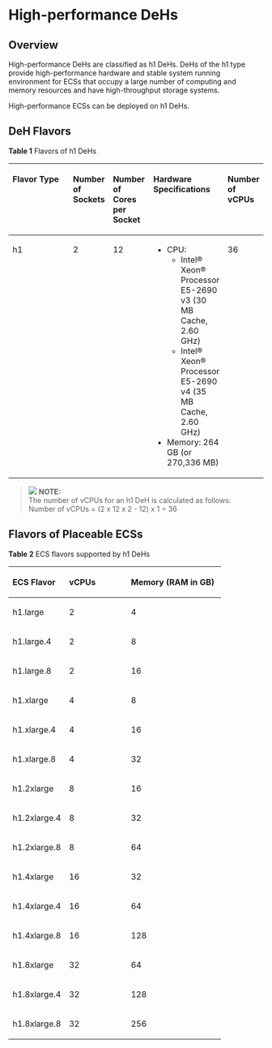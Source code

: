 # High-performance DeHs<a name="EN-US_TOPIC_0046252753"></a>

## Overview<a name="section112992713379"></a>

High-performance DeHs are classified as h1 DeHs. DeHs of the h1 type provide high-performance hardware and stable system running environment for ECSs that occupy a large number of computing and memory resources and have high-throughput storage systems.

High-performance ECSs can be deployed on h1 DeHs.

## DeH Flavors<a name="section12266162916120"></a>

**Table  1**  Flavors of h1 DeHs

<a name="table12679291125"></a>
<table><thead align="left"><tr id="row1726842910128"><th class="cellrowborder" valign="top" width="25.040000000000003%" id="mcps1.2.6.1.1"><p id="p42681129111211"><a name="p42681129111211"></a><a name="p42681129111211"></a><strong id="b1418856124918"><a name="b1418856124918"></a><a name="b1418856124918"></a>Flavor Type</strong></p>
</th>
<th class="cellrowborder" valign="top" width="15.24%" id="mcps1.2.6.1.2"><p id="p1426820297121"><a name="p1426820297121"></a><a name="p1426820297121"></a><strong id="b84235270615129"><a name="b84235270615129"></a><a name="b84235270615129"></a>Number of Sockets</strong></p>
</th>
<th class="cellrowborder" valign="top" width="15.86%" id="mcps1.2.6.1.3"><p id="p026862921214"><a name="p026862921214"></a><a name="p026862921214"></a><strong id="b84235270615140"><a name="b84235270615140"></a><a name="b84235270615140"></a>Number of Cores per Socket</strong></p>
</th>
<th class="cellrowborder" valign="top" width="29.01%" id="mcps1.2.6.1.4"><p id="p10268142913125"><a name="p10268142913125"></a><a name="p10268142913125"></a><strong id="b84235270615145"><a name="b84235270615145"></a><a name="b84235270615145"></a>Hardware Specifications</strong></p>
</th>
<th class="cellrowborder" valign="top" width="14.85%" id="mcps1.2.6.1.5"><p id="p16994164211432"><a name="p16994164211432"></a><a name="p16994164211432"></a><strong id="b84235270615151"><a name="b84235270615151"></a><a name="b84235270615151"></a>Number of vCPUs</strong></p>
</th>
</tr>
</thead>
<tbody><tr id="row6269229171217"><td class="cellrowborder" valign="top" width="25.040000000000003%" headers="mcps1.2.6.1.1 "><p id="p1178834518126"><a name="p1178834518126"></a><a name="p1178834518126"></a>h1</p>
</td>
<td class="cellrowborder" valign="top" width="15.24%" headers="mcps1.2.6.1.2 "><p id="p13269129181215"><a name="p13269129181215"></a><a name="p13269129181215"></a>2</p>
</td>
<td class="cellrowborder" valign="top" width="15.86%" headers="mcps1.2.6.1.3 "><p id="p3269142971212"><a name="p3269142971212"></a><a name="p3269142971212"></a>12</p>
</td>
<td class="cellrowborder" valign="top" width="29.01%" headers="mcps1.2.6.1.4 "><a name="ul1151442934717"></a><a name="ul1151442934717"></a><ul id="ul1151442934717"><li>CPU:<a name="ul717715312357"></a><a name="ul717715312357"></a><ul id="ul717715312357"><li>Intel&reg; Xeon&reg; Processor E5-2690 v3 (30 MB Cache, 2.60 GHz)</li><li>Intel&reg; Xeon&reg; Processor E5-2690 v4 (35 MB Cache, 2.60 GHz)</li></ul>
</li><li>Memory: 264 GB (or 270,336 MB)</li></ul>
</td>
<td class="cellrowborder" valign="top" width="14.85%" headers="mcps1.2.6.1.5 "><p id="p1199513426436"><a name="p1199513426436"></a><a name="p1199513426436"></a>36</p>
</td>
</tr>
</tbody>
</table>

>![](/images/icon-note.gif) **NOTE:**   
>The number of vCPUs for an h1 DeH is calculated as follows:  
>Number of vCPUs = \(2 x 12 x 2 - 12\) x 1 = 36  

## Flavors of Placeable ECSs<a name="section989895174611"></a>

**Table  2**  ECS flavors supported by h1 DeHs

<a name="table125971749174612"></a>
<table><thead align="left"><tr id="row45971349114617"><th class="cellrowborder" valign="top" width="26.58265826582658%" id="mcps1.2.4.1.1"><p id="p202471645134218"><a name="p202471645134218"></a><a name="p202471645134218"></a><strong id="b761823195116"><a name="b761823195116"></a><a name="b761823195116"></a>ECS Flavor</strong></p>
</th>
<th class="cellrowborder" valign="top" width="29.112911291129116%" id="mcps1.2.4.1.2"><p id="p2038862911476"><a name="p2038862911476"></a><a name="p2038862911476"></a><strong id="b84235270610514"><a name="b84235270610514"></a><a name="b84235270610514"></a>vCPUs</strong></p>
</th>
<th class="cellrowborder" valign="top" width="44.30443044304431%" id="mcps1.2.4.1.3"><p id="p838892910478"><a name="p838892910478"></a><a name="p838892910478"></a><strong id="b842352706105612"><a name="b842352706105612"></a><a name="b842352706105612"></a>Memory (RAM in GB)</strong></p>
</th>
</tr>
</thead>
<tbody><tr id="row35981949134611"><td class="cellrowborder" valign="top" width="26.58265826582658%" headers="mcps1.2.4.1.1 "><p id="p179111590473"><a name="p179111590473"></a><a name="p179111590473"></a>h1.large</p>
</td>
<td class="cellrowborder" valign="top" width="29.112911291129116%" headers="mcps1.2.4.1.2 "><p id="p4911169164720"><a name="p4911169164720"></a><a name="p4911169164720"></a>2</p>
</td>
<td class="cellrowborder" valign="top" width="44.30443044304431%" headers="mcps1.2.4.1.3 "><p id="p1891113911479"><a name="p1891113911479"></a><a name="p1891113911479"></a>4</p>
</td>
</tr>
<tr id="row4096977210127"><td class="cellrowborder" valign="top" width="26.58265826582658%" headers="mcps1.2.4.1.1 "><p id="p908222410127"><a name="p908222410127"></a><a name="p908222410127"></a>h1.large.4</p>
</td>
<td class="cellrowborder" valign="top" width="29.112911291129116%" headers="mcps1.2.4.1.2 "><p id="p487820310127"><a name="p487820310127"></a><a name="p487820310127"></a>2</p>
</td>
<td class="cellrowborder" valign="top" width="44.30443044304431%" headers="mcps1.2.4.1.3 "><p id="p5451430610127"><a name="p5451430610127"></a><a name="p5451430610127"></a>8</p>
</td>
</tr>
<tr id="row255518471024"><td class="cellrowborder" valign="top" width="26.58265826582658%" headers="mcps1.2.4.1.1 "><p id="p168212661024"><a name="p168212661024"></a><a name="p168212661024"></a>h1.large.8</p>
</td>
<td class="cellrowborder" valign="top" width="29.112911291129116%" headers="mcps1.2.4.1.2 "><p id="p141942111024"><a name="p141942111024"></a><a name="p141942111024"></a>2</p>
</td>
<td class="cellrowborder" valign="top" width="44.30443044304431%" headers="mcps1.2.4.1.3 "><p id="p60361201024"><a name="p60361201024"></a><a name="p60361201024"></a>16</p>
</td>
</tr>
<tr id="row1359874914467"><td class="cellrowborder" valign="top" width="26.58265826582658%" headers="mcps1.2.4.1.1 "><p id="p10911209204719"><a name="p10911209204719"></a><a name="p10911209204719"></a>h1.xlarge</p>
</td>
<td class="cellrowborder" valign="top" width="29.112911291129116%" headers="mcps1.2.4.1.2 "><p id="p0911293473"><a name="p0911293473"></a><a name="p0911293473"></a>4</p>
</td>
<td class="cellrowborder" valign="top" width="44.30443044304431%" headers="mcps1.2.4.1.3 "><p id="p1591189104715"><a name="p1591189104715"></a><a name="p1591189104715"></a>8</p>
</td>
</tr>
<tr id="row1500734810228"><td class="cellrowborder" valign="top" width="26.58265826582658%" headers="mcps1.2.4.1.1 "><p id="p2401928110228"><a name="p2401928110228"></a><a name="p2401928110228"></a>h1.xlarge.4</p>
</td>
<td class="cellrowborder" valign="top" width="29.112911291129116%" headers="mcps1.2.4.1.2 "><p id="p1573454110228"><a name="p1573454110228"></a><a name="p1573454110228"></a>4</p>
</td>
<td class="cellrowborder" valign="top" width="44.30443044304431%" headers="mcps1.2.4.1.3 "><p id="p726139810228"><a name="p726139810228"></a><a name="p726139810228"></a>16</p>
</td>
</tr>
<tr id="row6608671210259"><td class="cellrowborder" valign="top" width="26.58265826582658%" headers="mcps1.2.4.1.1 "><p id="p4761340710259"><a name="p4761340710259"></a><a name="p4761340710259"></a>h1.xlarge.8</p>
</td>
<td class="cellrowborder" valign="top" width="29.112911291129116%" headers="mcps1.2.4.1.2 "><p id="p5791451610259"><a name="p5791451610259"></a><a name="p5791451610259"></a>4</p>
</td>
<td class="cellrowborder" valign="top" width="44.30443044304431%" headers="mcps1.2.4.1.3 "><p id="p6345031610259"><a name="p6345031610259"></a><a name="p6345031610259"></a>32</p>
</td>
</tr>
<tr id="row16598124984618"><td class="cellrowborder" valign="top" width="26.58265826582658%" headers="mcps1.2.4.1.1 "><p id="p19124912476"><a name="p19124912476"></a><a name="p19124912476"></a>h1.2xlarge</p>
</td>
<td class="cellrowborder" valign="top" width="29.112911291129116%" headers="mcps1.2.4.1.2 "><p id="p891229194710"><a name="p891229194710"></a><a name="p891229194710"></a>8</p>
</td>
<td class="cellrowborder" valign="top" width="44.30443044304431%" headers="mcps1.2.4.1.3 "><p id="p199126954713"><a name="p199126954713"></a><a name="p199126954713"></a>16</p>
</td>
</tr>
<tr id="row4439708310321"><td class="cellrowborder" valign="top" width="26.58265826582658%" headers="mcps1.2.4.1.1 "><p id="p1527552910321"><a name="p1527552910321"></a><a name="p1527552910321"></a>h1.2xlarge.4</p>
</td>
<td class="cellrowborder" valign="top" width="29.112911291129116%" headers="mcps1.2.4.1.2 "><p id="p3016781310321"><a name="p3016781310321"></a><a name="p3016781310321"></a>8</p>
</td>
<td class="cellrowborder" valign="top" width="44.30443044304431%" headers="mcps1.2.4.1.3 "><p id="p5445553010321"><a name="p5445553010321"></a><a name="p5445553010321"></a>32</p>
</td>
</tr>
<tr id="row1274567910349"><td class="cellrowborder" valign="top" width="26.58265826582658%" headers="mcps1.2.4.1.1 "><p id="p2947438910349"><a name="p2947438910349"></a><a name="p2947438910349"></a>h1.2xlarge.8</p>
</td>
<td class="cellrowborder" valign="top" width="29.112911291129116%" headers="mcps1.2.4.1.2 "><p id="p2377955910349"><a name="p2377955910349"></a><a name="p2377955910349"></a>8</p>
</td>
<td class="cellrowborder" valign="top" width="44.30443044304431%" headers="mcps1.2.4.1.3 "><p id="p6312235910349"><a name="p6312235910349"></a><a name="p6312235910349"></a>64</p>
</td>
</tr>
<tr id="row2599149204614"><td class="cellrowborder" valign="top" width="26.58265826582658%" headers="mcps1.2.4.1.1 "><p id="p14912995478"><a name="p14912995478"></a><a name="p14912995478"></a>h1.4xlarge</p>
</td>
<td class="cellrowborder" valign="top" width="29.112911291129116%" headers="mcps1.2.4.1.2 "><p id="p109127920470"><a name="p109127920470"></a><a name="p109127920470"></a>16</p>
</td>
<td class="cellrowborder" valign="top" width="44.30443044304431%" headers="mcps1.2.4.1.3 "><p id="p149121297476"><a name="p149121297476"></a><a name="p149121297476"></a>32</p>
</td>
</tr>
<tr id="row14599194904616"><td class="cellrowborder" valign="top" width="26.58265826582658%" headers="mcps1.2.4.1.1 "><p id="p54786954142631"><a name="p54786954142631"></a><a name="p54786954142631"></a>h1.4xlarge.4</p>
</td>
<td class="cellrowborder" valign="top" width="29.112911291129116%" headers="mcps1.2.4.1.2 "><p id="p8558285142631"><a name="p8558285142631"></a><a name="p8558285142631"></a>16</p>
</td>
<td class="cellrowborder" valign="top" width="44.30443044304431%" headers="mcps1.2.4.1.3 "><p id="p22132493142631"><a name="p22132493142631"></a><a name="p22132493142631"></a>64</p>
</td>
</tr>
<tr id="row39634672142458"><td class="cellrowborder" valign="top" width="26.58265826582658%" headers="mcps1.2.4.1.1 "><p id="p28460220142631"><a name="p28460220142631"></a><a name="p28460220142631"></a>h1.4xlarge.8</p>
</td>
<td class="cellrowborder" valign="top" width="29.112911291129116%" headers="mcps1.2.4.1.2 "><p id="p23576498142631"><a name="p23576498142631"></a><a name="p23576498142631"></a>16</p>
</td>
<td class="cellrowborder" valign="top" width="44.30443044304431%" headers="mcps1.2.4.1.3 "><p id="p30648192142631"><a name="p30648192142631"></a><a name="p30648192142631"></a>128</p>
</td>
</tr>
<tr id="row41686554142458"><td class="cellrowborder" valign="top" width="26.58265826582658%" headers="mcps1.2.4.1.1 "><p id="p3015784114271"><a name="p3015784114271"></a><a name="p3015784114271"></a>h1.8xlarge</p>
</td>
<td class="cellrowborder" valign="top" width="29.112911291129116%" headers="mcps1.2.4.1.2 "><p id="p2686605714271"><a name="p2686605714271"></a><a name="p2686605714271"></a>32</p>
</td>
<td class="cellrowborder" valign="top" width="44.30443044304431%" headers="mcps1.2.4.1.3 "><p id="p2866702214271"><a name="p2866702214271"></a><a name="p2866702214271"></a>64</p>
</td>
</tr>
<tr id="row12088379142458"><td class="cellrowborder" valign="top" width="26.58265826582658%" headers="mcps1.2.4.1.1 "><p id="p2740256314271"><a name="p2740256314271"></a><a name="p2740256314271"></a>h1.8xlarge.4</p>
</td>
<td class="cellrowborder" valign="top" width="29.112911291129116%" headers="mcps1.2.4.1.2 "><p id="p501511014271"><a name="p501511014271"></a><a name="p501511014271"></a>32</p>
</td>
<td class="cellrowborder" valign="top" width="44.30443044304431%" headers="mcps1.2.4.1.3 "><p id="p357073714271"><a name="p357073714271"></a><a name="p357073714271"></a>128</p>
</td>
</tr>
<tr id="row31169315142458"><td class="cellrowborder" valign="top" width="26.58265826582658%" headers="mcps1.2.4.1.1 "><p id="p5293084114271"><a name="p5293084114271"></a><a name="p5293084114271"></a>h1.8xlarge.8</p>
</td>
<td class="cellrowborder" valign="top" width="29.112911291129116%" headers="mcps1.2.4.1.2 "><p id="p5953969614271"><a name="p5953969614271"></a><a name="p5953969614271"></a>32</p>
</td>
<td class="cellrowborder" valign="top" width="44.30443044304431%" headers="mcps1.2.4.1.3 "><p id="p5798609214271"><a name="p5798609214271"></a><a name="p5798609214271"></a>256</p>
</td>
</tr>
</tbody>
</table>

